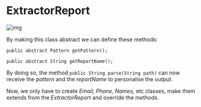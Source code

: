 # ExtractorReport
![img](https://github.com/amadr-95/java-master-abstract-example/assets/122611230/fcff82a5-6ef4-4601-9475-cd5228b8191e)

By making this class abstract we can define these methods:

`public abstract Pattern getPattern();`

`public abstract String getReportName();`

By doing so, the method `public String parse(String path)`
can now receive the _pattern_ and the _reportName_ to personalise the output.

Now, we only have to create _Email, Phone, Names,_ etc classes, make them extends
from the _ExtractorReport_ and override the methods.

